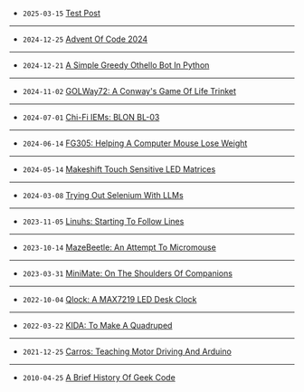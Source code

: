- `2025-03-15` [Test Post](/#test-post)
---
- `2024-12-25` [Advent Of Code 2024](/#aoc24)
---
- `2024-12-21` [A Simple Greedy Othello Bot In Python](/#eagerthello)
---
- `2024-11-02` [GOLWay72: A Conway's Game Of Life Trinket](/#golway72)
---
- `2024-07-01` [Chi-Fi IEMs: BLON BL-03](/#blon-bl03)
---
- `2024-06-14` [FG305: Helping A Computer Mouse Lose Weight](/#fg305)
---
- `2024-05-14` [Makeshift Touch Sensitive LED Matrices](#led-matrix-touch)
---
- `2024-03-08` [Trying Out Selenium With LLMs](/#selenium-llm)
---
- `2023-11-05` [Linuhs: Starting To Follow Lines](/#linuhs)
---
- `2023-10-14` [MazeBeetle: An Attempt To Micromouse](/#mazebeetle)
---
- `2023-03-31` [MiniMate: On The Shoulders Of Companions](/#minimate)
---
- `2022-10-04` [Qlock: A MAX7219 LED Desk Clock](/#qlock)
---
- `2022-03-22` [KIDA: To Make A Quadruped](/#kida)
---
- `2021-12-25` [Carros: Teaching Motor Driving And Arduino](/#carros)
---
- `2010-04-25` [A Brief History Of Geek Code](/#geek)